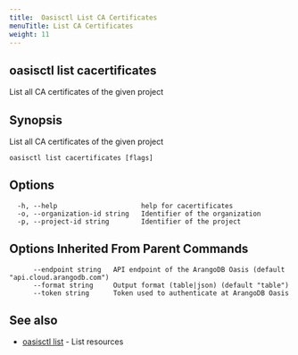 ```yaml
---
title:  Oasisctl List CA Certificates
menuTitle: List CA Certificates
weight: 11
---
```

## oasisctl list cacertificates

List all CA certificates of the given project

## Synopsis
List all CA certificates of the given project

```
oasisctl list cacertificates [flags]
```

## Options
```
  -h, --help                     help for cacertificates
  -o, --organization-id string   Identifier of the organization
  -p, --project-id string        Identifier of the project
```

## Options Inherited From Parent Commands
```
      --endpoint string   API endpoint of the ArangoDB Oasis (default "api.cloud.arangodb.com")
      --format string     Output format (table|json) (default "table")
      --token string      Token used to authenticate at ArangoDB Oasis
```

## See also
* [oasisctl list](_index.md)	 - List resources

